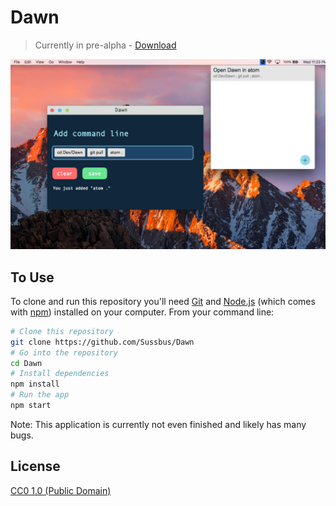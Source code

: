 # Dawn
> Currently in pre-alpha - [Download](https://github.com/Sussbus/Dawn/releases/download/v0.0.1/Dawn-1.0.0.dmg)

![Dawn screenshot](/screenshot/app-preview.png)

## To Use

To clone and run this repository you'll need [Git](https://git-scm.com) and [Node.js](https://nodejs.org/en/download/) (which comes with [npm](http://npmjs.com)) installed on your computer. From your command line:

```bash
# Clone this repository
git clone https://github.com/Sussbus/Dawn
# Go into the repository
cd Dawn
# Install dependencies
npm install
# Run the app
npm start
```

Note: This application is currently not even finished and likely has many bugs.


## License

[CC0 1.0 (Public Domain)](LICENSE.md)
